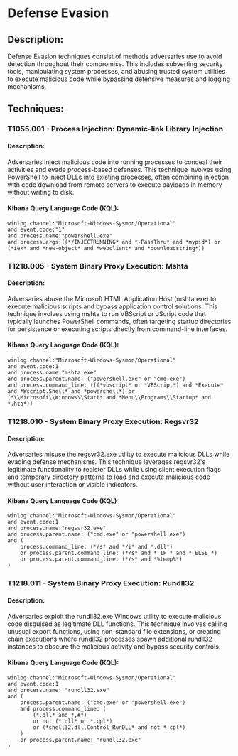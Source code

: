 # Defense Evasion

## Description:
Defense Evasion techniques consist of methods adversaries use to avoid detection throughout their compromise. This includes subverting security tools, manipulating system processes, and abusing trusted system utilities to execute malicious code while bypassing defensive measures and logging mechanisms.

## Techniques:
### T1055.001 - Process Injection: Dynamic-link Library Injection
#### Description:
Adversaries inject malicious code into running processes to conceal their activities and evade process-based defenses. This technique involves using PowerShell to inject DLLs into existing processes, often combining injection with code download from remote servers to execute payloads in memory without writing to disk.

#### Kibana Query Language Code (KQL):
```
winlog.channel:"Microsoft-Windows-Sysmon/Operational"
and event.code:"1"
and process.name:"powershell.exe"
and process.args:((*/INJECTRUNNING* and *-PassThru* and *mypid*) or (*iex* and *new-object* and *webclient* and *downloadstring*))
```

### T1218.005 - System Binary Proxy Execution: Mshta
#### Description:
Adversaries abuse the Microsoft HTML Application Host (mshta.exe) to execute malicious scripts and bypass application control solutions. This technique involves using mshta to run VBScript or JScript code that typically launches PowerShell commands, often targeting startup directories for persistence or executing scripts directly from command-line interfaces.

#### Kibana Query Language Code (KQL):
```
winlog.channel:"Microsoft-Windows-Sysmon/Operational"
and event.code:1
and process.name:"mshta.exe"
and process.parent.name: ("powershell.exe" or "cmd.exe")
and process.command_line: (((*vbscript* or *VBScript*) and *Execute* and *Wscript.Shell* and *powershell*) or (*\\Microsoft\\Windows\\Start* and *Menu\\Programs\\Startup* and *.hta*))
```

### T1218.010 - System Binary Proxy Execution: Regsvr32
#### Description:
Adversaries misuse the regsvr32.exe utility to execute malicious DLLs while evading defense mechanisms. This technique leverages regsvr32's legitimate functionality to register DLLs while using silent execution flags and temporary directory patterns to load and execute malicious code without user interaction or visible indicators.

#### Kibana Query Language Code (KQL):
```
winlog.channel:"Microsoft-Windows-Sysmon/Operational"
and event.code:1
and process.name:"regsvr32.exe"
and process.parent.name: ("cmd.exe" or "powershell.exe")
and (
    process.command_line: (*/s* and */i* and *.dll*)
    or process.parent.command_line: (*/s* and * IF * and * ELSE *)
    or process.parent.command_line: (*/s* and *%temp%*)
)
```

### T1218.011 - System Binary Proxy Execution: Rundll32
#### Description:
Adversaries exploit the rundll32.exe Windows utility to execute malicious code disguised as legitimate DLL functions. This technique involves calling unusual export functions, using non-standard file extensions, or creating chain executions where rundll32 processes spawn additional rundll32 instances to obscure the malicious activity and bypass security controls.

#### Kibana Query Language Code (KQL):
```
winlog.channel:"Microsoft-Windows-Sysmon/Operational"
and event.code:1
and process.name: "rundll32.exe"
and (
    process.parent.name: ("cmd.exe" or "powershell.exe")
    and process.command_line: (
        (*.dll* and *,#*)
        or not (*.dll* or *.cpl*)
        or (*shell32.dll,Control_RunDLL* and not *.cpl*)
    )
    or process.parent.name: "rundll32.exe"
)
```
